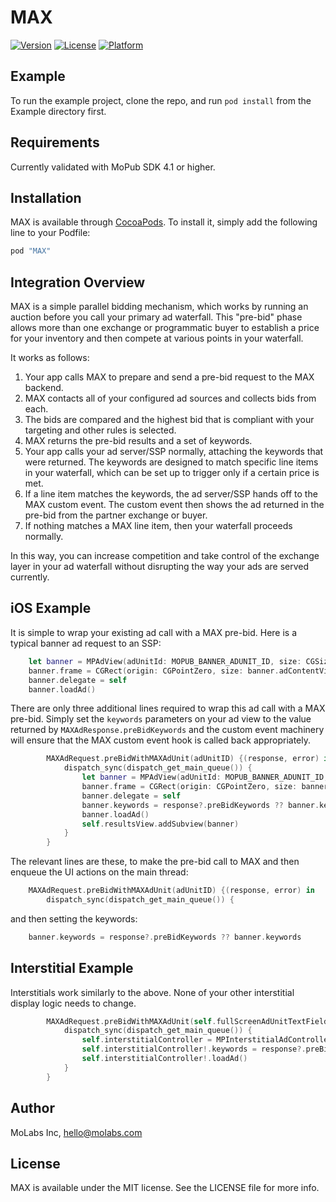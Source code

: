 # MAX

[![Version](https://img.shields.io/cocoapods/v/MAX.svg?style=flat)](http://cocoapods.org/pods/MAX)
[![License](https://img.shields.io/cocoapods/l/MAX.svg?style=flat)](http://cocoapods.org/pods/MAX)
[![Platform](https://img.shields.io/cocoapods/p/MAX.svg?style=flat)](http://cocoapods.org/pods/MAX)

## Example

To run the example project, clone the repo, and run `pod install` from the Example directory first.

## Requirements

Currently validated with MoPub SDK 4.1 or higher.

## Installation

MAX is available through [CocoaPods](http://cocoapods.org). To install
it, simply add the following line to your Podfile:

```ruby
pod "MAX"
```

## Integration Overview

MAX is a simple parallel bidding mechanism, which works by running an auction before you call your
primary ad waterfall. This "pre-bid" phase allows more than one exchange or programmatic buyer to 
establish a price for your inventory and then compete at various points in your waterfall.

It works as follows:

1. Your app calls MAX to prepare and send a pre-bid request to the MAX backend.
2. MAX contacts all of your configured ad sources and collects bids from each.
3. The bids are compared and the highest bid that is compliant with your targeting and other
rules is selected.
4. MAX returns the pre-bid results and a set of keywords.
5. Your app calls your ad server/SSP normally, attaching the keywords that were returned. The keywords are designed to match specific line items in your waterfall, which can be set up to trigger only if a certain price is met.
6. If a line item matches the keywords, the ad server/SSP hands off to the MAX custom event. The custom event then shows the ad returned in the pre-bid from the partner exchange or buyer.
7. If nothing matches a MAX line item, then your waterfall proceeds normally.

In this way, you can increase competition and take control of the exchange layer in your ad waterfall without disrupting
the way your ads are served currently.

## iOS Example

It is simple to wrap your existing ad call with a MAX pre-bid. Here is a typical banner ad request to an SSP:

```swift
    let banner = MPAdView(adUnitId: MOPUB_BANNER_ADUNIT_ID, size: CGSizeMake(320, 50))
    banner.frame = CGRect(origin: CGPointZero, size: banner.adContentViewSize())
    banner.delegate = self
    banner.loadAd()
```

There are only three additional lines required to wrap this ad call with a MAX pre-bid. Simply set the `keywords`
parameters on your ad view to the value returned by `MAXAdResponse.preBidKeywords` and the custom event machinery
will ensure that the MAX custom event hook is called back appropriately.

```swift
        MAXAdRequest.preBidWithMAXAdUnit(adUnitID) {(response, error) in
            dispatch_sync(dispatch_get_main_queue()) {
                let banner = MPAdView(adUnitId: MOPUB_BANNER_ADUNIT_ID, size: CGSizeMake(320, 50))
                banner.frame = CGRect(origin: CGPointZero, size: banner.adContentViewSize())
                banner.delegate = self
                banner.keywords = response?.preBidKeywords ?? banner.keywords
                banner.loadAd()
                self.resultsView.addSubview(banner)
            }
        }
```

The relevant lines are these, to make the pre-bid call to MAX and then enqueue the UI actions on the main thread:

```swift
    MAXAdRequest.preBidWithMAXAdUnit(adUnitID) {(response, error) in
        dispatch_sync(dispatch_get_main_queue()) {
```

and then setting the keywords:

```swift
    banner.keywords = response?.preBidKeywords ?? banner.keywords
```

## Interstitial Example

Interstitials work similarly to the above. None of your other interstitial display logic needs to change.

```swift
        MAXAdRequest.preBidWithMAXAdUnit(self.fullScreenAdUnitTextField.text!) {(response, error) in
            dispatch_sync(dispatch_get_main_queue()) {
                self.interstitialController = MPInterstitialAdController(forAdUnitId: MOPUB_FULLSCREEN_ADUNIT_ID)
                self.interstitialController!.keywords = response?.preBidKeywords ?? self.interstitialController!.keywords
                self.interstitialController!.loadAd()
            }
        }
```

## Author

MoLabs Inc, hello@molabs.com

## License

MAX is available under the MIT license. See the LICENSE file for more info.
